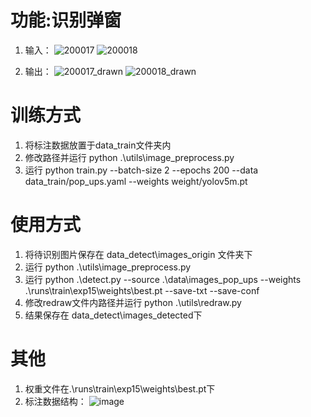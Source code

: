 # 功能:识别弹窗
1. 输入：
![200017](https://github.com/MayBiscuit/popUpRecognition/assets/92511471/904ffa14-26d9-4cbc-8514-6673e82e1170)
![200018](https://github.com/MayBiscuit/popUpRecognition/assets/92511471/a934c11b-e465-4d68-abd4-6a9f5b4ee4c4)

2. 输出：
![200017_drawn](https://github.com/MayBiscuit/popUpRecognition/assets/92511471/296a18b9-872a-4b16-9792-77c45fa03e75)
![200018_drawn](https://github.com/MayBiscuit/popUpRecognition/assets/92511471/e47f9d03-1f58-48a0-87ba-bf98d996fa93)


# 训练方式
1. 将标注数据放置于data_train文件夹内
2. 修改路径并运行 python .\utils\image_preprocess.py
3. 运行 python train.py --batch-size 2 --epochs 200 --data data_train/pop_ups.yaml --weights weight/yolov5m.pt

# 使用方式
1. 将待识别图片保存在 data_detect\images_origin 文件夹下
2. 运行 python .\utils\image_preprocess.py
3. 运行 python .\detect.py --source .\data\images_pop_ups --weights .\runs\train\exp15\weights\best.pt --save-txt --save-conf
4. 修改redraw文件内路径并运行 python .\utils\redraw.py
5. 结果保存在 data_detect\images_detected下

# 其他
1. 权重文件在.\runs\train\exp15\weights\best.pt下
2. 标注数据结构：
![image](https://github.com/MayBiscuit/popUpRecognition/assets/92511471/587d871f-6ff5-49c8-8430-34315fa5d078)
